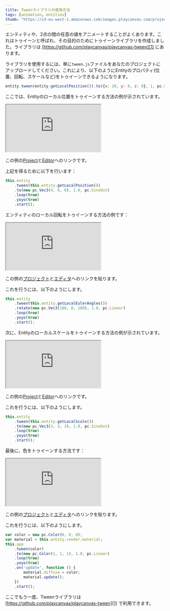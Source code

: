 ```yaml
---
title: Tweenライブラリの使用方法
tags: [animation, entities]
thumb: "https://s3-eu-west-1.amazonaws.com/images.playcanvas.com/projects/12/452634/BDFB7E-image-75.jpg"
---
```


エンティティや、2点の間の任意の値をアニメートすることがよくあります。これはトゥイーンと呼ばれ、その目的のためにトゥイーンライブラリを作成しました。ライブラリは [https://github.com/playcanvas/playcanvas-tween][1] にあります。

ライブラリを使用するには、単に`tween.js`ファイルをあなたのプロジェクトにアップロードしてください。これにより、以下のようにEntityのプロパティ(位置、回転、スケールなど)をトゥイーンできるようになります。

```javascript
entity.tween(entity.getLocalPosition()).to({x: 10, y: 0, z: 0}, 1, pc.SineOut);
```

ここでは、Entityのローカル位置をトゥイーンする方法の例が示されています。

<div className="iframe-container">
    <iframe loading="lazy" src="https://playcanv.as/b/wEftzstB/" title="Using the Tween library"></iframe>
</div>

この例の[Project][2]と[Editor][3]へのリンクです。

上記を得るために以下を行います：

```javascript
this.entity
    .tween(this.entity.getLocalPosition())
    .to(new pc.Vec3(4, 0, 0), 1.0, pc.SineOut)
    .loop(true)
    .yoyo(true)
    .start();
```

エンティティのローカル回転をトゥイーンする方法の例です：

<div className="iframe-container">
    <iframe loading="lazy" src="https://playcanv.as/b/H8553dGa/" title="Tween Local Rotation"></iframe>
</div>

この例の[プロジェクト][2]と[エディタ][4]へのリンクを貼ります。

これを行うには、以下のようにします。

```javascript
this.entity
    .tween(this.entity.getLocalEulerAngles())
    .rotate(new pc.Vec3(180, 0, 180), 1.0, pc.Linear)
    .loop(true)
    .yoyo(true)
    .start();
```

次に、Entityのローカルスケールをトゥイーンする方法の例が示されています。

<div className="iframe-container">
    <iframe loading="lazy" src="https://playcanv.as/b/ndTiHCpD/" title="Tween Local Scale"></iframe>
</div>

この例の[Project][2]と[Editor][5]へのリンクです。

これを行うには、以下のようにします。

```javascript
this.entity
    .tween(this.entity.getLocalScale())
    .to(new pc.Vec3(3, 3, 3), 1.0, pc.SineOut)
    .loop(true)
    .yoyo(true)
    .start();
```

最後に、色をトゥイーンする方法です：

<div className="iframe-container">
    <iframe loading="lazy" src="https://playcanv.as/b/aoRYsYrc/" title="Tween Material Color"></iframe>
</div>

この例の[プロジェクト][2]と[エディタ][6]へのリンクを貼ります。

これを行うには、以下のようにします。

```javascript
var color = new pc.Color(0, 0, 0);
var material = this.entity.render.material;
this.app
    .tween(color)
    .to(new pc.Color(1, 1, 1), 1.0, pc.Linear)
    .loop(true)
    .yoyo(true)
    .on('update', function () {
        material.diffuse = color;
        material.update();
    })
    .start();
```

ここでもう一度、Tweenライブラリは [https://github.com/playcanvas/playcanvas-tween][1] で利用できます。

[1]: https://github.com/playcanvas/playcanvas-tween
[2]: https://playcanvas.com/project/452634/overview/using-the-tween-library
[3]: https://playcanvas.com/editor/scene/491504
[4]: https://playcanvas.com/editor/scene/491558
[5]: https://playcanvas.com/editor/scene/491585
[6]: https://playcanvas.com/editor/scene/491559
